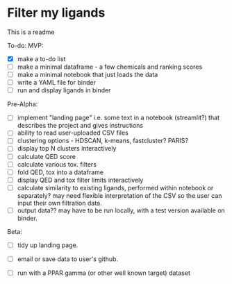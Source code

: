 # Filter my ligands

This is a readme

To-do:
MVP: 
- [x] make a to-do list
- [ ] make a minimal dataframe - a few chemicals and ranking scores
- [ ] make a minimal notebook that just loads the data
- [ ] write a YAML file for binder
- [ ] run and display ligands in binder

Pre-Alpha:
- [ ] implement "landing page" i.e. some text in a notebook (streamlit?) that describes the project and gives instructions
- [ ] ability to read user-uploaded CSV files
- [ ] clustering options - HDSCAN, k-means, fastcluster? PARIS? 
- [ ] display top N clusters interactively 
- [ ] calculate QED score
- [ ] calculate various tox. filters
- [ ] fold QED, tox into a dataframe
- [ ] display QED and tox filter limits interactively
- [ ] calculate similarity to existing ligands, performed within notebook or separately? may need flexible interpretation of the CSV so the user can input their own filtration data. 
- [ ] output data?? may have to be run locally, with a test version available on binder. 

Beta:
- [ ] tidy up landing page. 
- [ ] email or save data to user's github.
- [ ] run with a PPAR gamma (or other well known target) dataset



